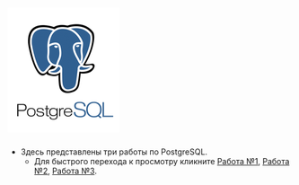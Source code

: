 # ![SQL](SQL.png)
* Здесь представлены три работы по PostgreSQL.
    * Для быстрого перехода к просмотру кликните [Работа №1](HW_SQL.sql), [Работа №2](HW2_SQL.sql), [Работа №3](HW3_SQL.sql).